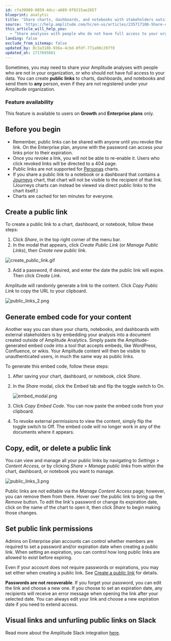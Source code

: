```yaml
---
id: cfa39989-0859-4dcc-a689-9f0215ae2657
blueprint: analytic
title: 'Share charts, dashboards, and notebooks with stakeholders outside your company'
source: 'https://help.amplitude.com/hc/en-us/articles/235717108-Share-charts-dashboards-and-notebooks-with-stakeholders-outside-your-company'
this_article_will_help_you:
  - "Share analyses with people who do not have full access to your organization's data"
landing: false
exclude_from_sitemap: false
updated_by: 0c3a318b-936a-4cbd-8fdf-771a90c297f0
updated_at: 1717695661
---
```

Sometimes, you may need to share your Amplitude analyses with people who are not in your organization, or who should not have full access to your data. You can create **public links** to charts, dashboards, and notebooks and send them to **any** person, even if they are not registered under your Amplitude organization.

### Feature availability

This feature is available to users on **Growth** and **Enterprise plans** only.

## Before you begin

* Remember, public links can be shared with anyone until you revoke the link. On the Enterprise plan, anyone with the password can access your links prior to their expiration.
* Once you revoke a link, you will not be able to re-enable it. Users who click revoked links will be directed to a 404 page.
* Public links are not supported for [Personas](/docs/analytics/charts/compass/compass-aha-moment) charts.
* If you share a public link to a notebook or a dashboard that contains a [Journeys](/docs/analytics/charts/journeys/journeys-understand-paths) chart, that chart will not be visible to the recipient of that link. (Journeys charts can instead be viewed via direct public links to the chart itself.)
* Charts are cached for ten minutes for everyone.

## Create a public link

To create a public link to a chart, dashboard, or notebook, follow these steps:

1. Click *Share*, in the top right corner of the menu bar.
2. In the modal that appears, click *Create Public Link* (or *Manage Public Links*), then *Create new public link*.

![create_public_link.gif](/docs/output/img/analytics/create_public_link.gif)

3. Add a password, if desired, and enter the date the public link will expire. Then click *Create Link*.

Amplitude will randomly generate a link to the content. Click *Copy Public Link* to copy the URL to your clipboard.

![public_links_2.png](/docs/output/img/analytics/public_links_2.png)

## Generate embed code for your content

Another way you can share your charts, notebooks, and dashboards with external stakeholders is by embedding your analysis into a document created outside of Amplitude Analytics. Simply paste the Amplitude-generated embed code into a tool that accepts embeds, like WordPress, Confluence, or wikis. Your Amplitude content will then be visible to unauthenticated users, in much the same way as public links.

To generate this embed code, follow these steps:

1. After saving your chart, dashboard, or notebook, click *Share*.
2. In the *Share* modal, click the Embed tab and flip the toggle switch to On.  
  
	![embed_modal.png](/docs/output/img/analytics/embed_modal.png)

3. Click *Copy Embed Code*. You can now paste the embed code from your clipboard.
4. To revoke external permissions to view the content, simply flip the toggle switch to Off. The embed code will no longer work in any of the documents where it appears.

## Copy, edit, or delete a public link

You can view and manage all your public links by navigating to *Settings > Content Access,* or by clicking *Share > Manage public links* from within the chart, dashboard, or notebook you want to manage.

![public_links_3.png](/docs/output/img/analytics/public_links_3.png)

Public links are not editable via the *Manage Content Access* page; however, you can remove them from there. Hover over the public link to bring up the *Remove* button. To edit the link's password or change its expiration date, click on the name of the chart to open it, then click *Share* to begin making those changes.

## Set public link permissions

Admins on Enterprise plan accounts can control whether members are required to set a password and/or expiration date when creating a public link. When setting an expiration, you can control how long public links are allowed to exist before expiring. 

Even if your account does not require passwords or expirations, you may set either when creating a public link. See [Create a public link](#create-a-public-link) for details.

**Passwords are not recoverable**. If you forget your password, you can edit the link and choose a new one. If you choose to set an expiration date, any recipients will receive an error message when opening the link after your selected date. You can always edit your link and choose a new expiration date if you need to extend access.

## Visual links and unfurling public links on Slack

Read more about the Amplitude Slack integration [here](/docs/analytics/integrate-slack).
